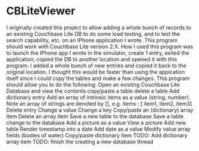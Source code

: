 # CBLiteViewer
I originally created this project to allow adding a whole bunch of records to an existing Couchbase Lite DB to do some load testing, and to test the search capability, etc. on an IPhone application I wrote.  This program should work with Couchbase Lite version 2.X.  How I used this program was to launch the IPhone app I wrote in the simulator, create 1 entry, exited the application, copied the DB to another location and opened it with this program.  I added a whole bunch of new entries and copied it back to the original location.  I thought this would be faster than using the appication itself since I could copy the tables and make a few changes.  This program should allow you to do the following:
Open an existing Couchbase Lite Database and view the contents
copy/paste a table
delete a table
Add dictionary entry
Add an array of intrinsic items as a value (string, number).  Note an array of strings are denoted by [], e.g. items : [ item1, item2, item3]
Delete entry
Change a value
Change a key
Copy/paste an (dictionary) array item
Delete an array item
Save a new table to the database
Save a table change to the database
Add a picture as a value
View a picture
Add new table
Render timestamp into a date
Add date as a value
Modify value array fields (bodies of water)
Copy/paste dictionary item
TODO: Add dictionary array item
TODO: finish the creating a new database thread
